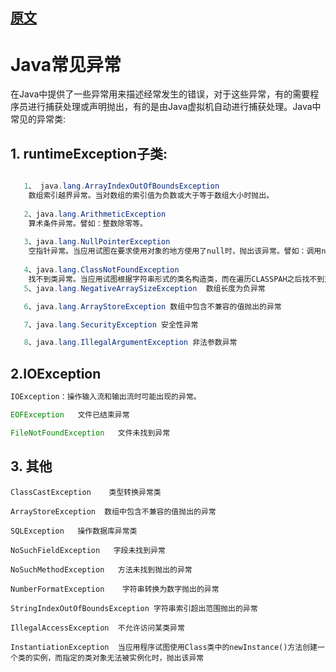 
## [原文](https://blog.csdn.net/hguisu/article/details/6155636)

# Java常见异常

在Java中提供了一些异常用来描述经常发生的错误，对于这些异常，有的需要程序员进行捕获处理或声明抛出，有的是由Java虚拟机自动进行捕获处理。Java中常见的异常类:

## 1. runtimeException子类:
```java

   1、 java.lang.ArrayIndexOutOfBoundsException
    数组索引越界异常。当对数组的索引值为负数或大于等于数组大小时抛出。
    
   2、java.lang.ArithmeticException
    算术条件异常。譬如：整数除零等。
    
   3、java.lang.NullPointerException
    空指针异常。当应用试图在要求使用对象的地方使用了null时，抛出该异常。譬如：调用null对象的实例方法、访问null对象的属性、计算null对象的长度、使用throw语句抛出null等等
    
   4、java.lang.ClassNotFoundException
    找不到类异常。当应用试图根据字符串形式的类名构造类，而在遍历CLASSPAH之后找不到对应名称的class文件时，抛出该异常。
   5、java.lang.NegativeArraySizeException  数组长度为负异常

   6、java.lang.ArrayStoreException 数组中包含不兼容的值抛出的异常

   7、java.lang.SecurityException 安全性异常

   8、java.lang.IllegalArgumentException 非法参数异常

```
## 2.IOException


```java
IOException：操作输入流和输出流时可能出现的异常。

EOFException   文件已结束异常

FileNotFoundException   文件未找到异常

```
## 3. 其他

```
ClassCastException    类型转换异常类

ArrayStoreException  数组中包含不兼容的值抛出的异常

SQLException   操作数据库异常类

NoSuchFieldException   字段未找到异常

NoSuchMethodException   方法未找到抛出的异常

NumberFormatException    字符串转换为数字抛出的异常

StringIndexOutOfBoundsException 字符串索引超出范围抛出的异常

IllegalAccessException  不允许访问某类异常

InstantiationException  当应用程序试图使用Class类中的newInstance()方法创建一个类的实例，而指定的类对象无法被实例化时，抛出该异常

```


 